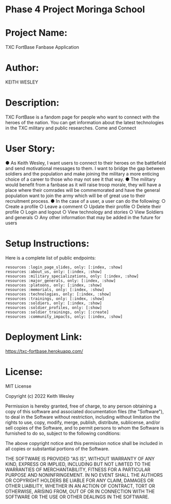 # Phase 4 Project Moringa School
# Project Name:
TXC FortBase Fanbase Application
# Author:
KEITH WESLEY
# Description:
TXC FortBase is a fandom page for people who want to connect
with the heroes of the nation. You can get information about the
latest technologies in the TXC military and public researches.
Come and Connect

# User Story:
● As Keith Wesley, I want users to connect to their heroes on the battlefield and send motivational messages to them. I want to bridge the gap between soldiers and the population and make joining the military a more enticing choice of a career to those who may not see it that way.
● The military would benefit from a fanbase as it will raise troop morale, they will have a place where their comrades will be commemorated and have the general population want to join the army which will be of great use to their recruitment process.
    ● In the case of a user, a user can do the following:
    ○ Create a profile
    ○ Leave a comment
    ○ Update their profile
    ○ Delete their profile
    ○ Login and logout
    ○ View technology and stories
    ○ View Soldiers and generals
    ○ Any other information that may be added in the future for users


# Setup Instructions:

Here is a complete list of public endpoints:

    resources :login_page_slides, only: [:index, :show]
    resources :about_us, only: [:index, :show]
    resources :military_specializations, only: [:index, :show]
    resources :major_generals, only: [:index, :show]
    resources :platoons, only: [:index, :show]
    resources :memorials, only: [:index, :show]
    resources :technologies, only: [:index, :show]
    resources :trainings, only: [:index, :show]
    resources :soldiers, only: [:index, :show]
    resources :soldier_profiles, only: [:show]
    resources :soldier_trainings, only: [:create]
    resources :community_impacts, only: [:index, :show]
# Deployment Link:

https://txc-fortbase.herokuapp.com/

# License:

MIT License

Copyright (c) 2022 Keith Wesley

Permission is hereby granted, free of charge, to any person obtaining a copy
of this software and associated documentation files (the "Software"), to deal
in the Software without restriction, including without limitation the rights
to use, copy, modify, merge, publish, distribute, sublicense, and/or sell
copies of the Software, and to permit persons to whom the Software is
furnished to do so, subject to the following conditions:

The above copyright notice and this permission notice shall be included in all
copies or substantial portions of the Software.

THE SOFTWARE IS PROVIDED "AS IS", WITHOUT WARRANTY OF ANY KIND, EXPRESS OR
IMPLIED, INCLUDING BUT NOT LIMITED TO THE WARRANTIES OF MERCHANTABILITY,
FITNESS FOR A PARTICULAR PURPOSE AND NONINFRINGEMENT. IN NO EVENT SHALL THE
AUTHORS OR COPYRIGHT HOLDERS BE LIABLE FOR ANY CLAIM, DAMAGES OR OTHER
LIABILITY, WHETHER IN AN ACTION OF CONTRACT, TORT OR OTHERWISE, ARISING FROM,
OUT OF OR IN CONNECTION WITH THE SOFTWARE OR THE USE OR OTHER DEALINGS IN THE
SOFTWARE.
